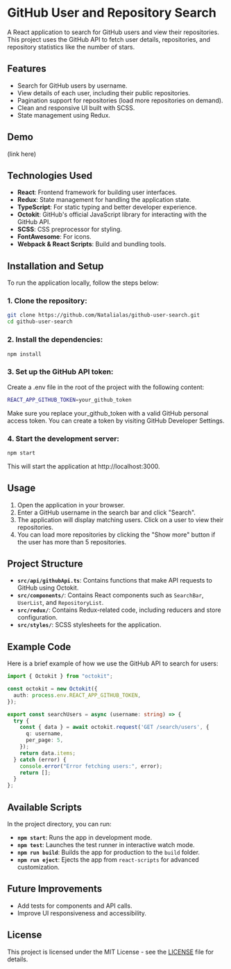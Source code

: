 # GitHub User and Repository Search

A React application to search for GitHub users and view their repositories. This project uses the GitHub API to fetch user details, repositories, and repository statistics like the number of stars.

## Features

- Search for GitHub users by username.
- View details of each user, including their public repositories.
- Pagination support for repositories (load more repositories on demand).
- Clean and responsive UI built with SCSS.
- State management using Redux.

## Demo

(link here)

## Technologies Used

- **React**: Frontend framework for building user interfaces.
- **Redux**: State management for handling the application state.
- **TypeScript**: For static typing and better developer experience.
- **Octokit**: GitHub's official JavaScript library for interacting with the GitHub API.
- **SCSS**: CSS preprocessor for styling.
- **FontAwesome**: For icons.
- **Webpack & React Scripts**: Build and bundling tools.

## Installation and Setup

To run the application locally, follow the steps below:

### 1. Clone the repository:

```bash
git clone https://github.com/Natalialas/github-user-search.git
cd github-user-search
```

### 2. Install the dependencies:

```bash
npm install
```

### 3. Set up the GitHub API token:
Create a .env file in the root of the project with the following content:

```bash
REACT_APP_GITHUB_TOKEN=your_github_token
```

Make sure you replace your_github_token with a valid GitHub personal access token. You can create a token by visiting GitHub Developer Settings.

### 4. Start the development server:

```bash
npm start
```
This will start the application at http://localhost:3000.

## Usage
1. Open the application in your browser.
2. Enter a GitHub username in the search bar and click "Search".
3. The application will display matching users. Click on a user to view their repositories.
4. You can load more repositories by clicking the "Show more" button if the user has more than 5 repositories.

## Project Structure

- **`src/api/githubApi.ts`**: Contains functions that make API requests to GitHub using Octokit.
- **`src/components/`**: Contains React components such as `SearchBar`, `UserList`, and `RepositoryList`.
- **`src/redux/`**: Contains Redux-related code, including reducers and store configuration.
- **`src/styles/`**: SCSS stylesheets for the application.

## Example Code

Here is a brief example of how we use the GitHub API to search for users:

```typescript
import { Octokit } from "octokit";

const octokit = new Octokit({
  auth: process.env.REACT_APP_GITHUB_TOKEN,
});

export const searchUsers = async (username: string) => {
  try {
    const { data } = await octokit.request('GET /search/users', {
      q: username,
      per_page: 5,
    });
    return data.items;
  } catch (error) {
    console.error("Error fetching users:", error);
    return [];
  }
};
```

## Available Scripts

In the project directory, you can run:

- **`npm start`**: Runs the app in development mode.
- **`npm test`**: Launches the test runner in interactive watch mode.
- **`npm run build`**: Builds the app for production to the `build` folder.
- **`npm run eject`**: Ejects the app from `react-scripts` for advanced customization.

## Future Improvements

- Add tests for components and API calls.
- Improve UI responsiveness and accessibility.

## License

This project is licensed under the MIT License - see the [LICENSE](LICENSE) file for details.
